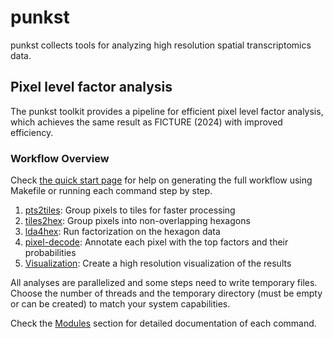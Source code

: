 # punkst

punkst collects tools for analyzing high resolution spatial transcriptomics data.

## Pixel level factor analysis

The punkst toolkit provides a pipeline for efficient pixel level factor analysis, which achieves the same result as FICTURE (2024) with improved efficiency.

### Workflow Overview

Check [the quick start page](basic.md) for help on generating the full workflow using Makefile or running each command step by step.

1. [pts2tiles](modules/pts2tiles.md): Group pixels to tiles for faster processing
2. [tiles2hex](modules/tiles2hex.md): Group pixels into non-overlapping hexagons
3. [lda4hex](modules/lda4hex.md): Run factorization on the hexagon data
4. [pixel-decode](modules/pixel-decode.md): Annotate each pixel with the top factors and their probabilities
5. [Visualization](modules/visualization.md): Create a high resolution visualization of the results

All analyses are parallelized and some steps need to write temporary files. Choose the number of threads and the temporary directory (must be empty or can be created) to match your system capabilities.

Check the [Modules](modules/index.md) section for detailed documentation of each command.
